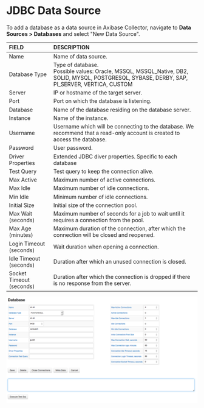 # JDBC Data Source

To add a database as a data source in Axibase Collector, navigate to **Data Sources > Databases** and select "New Data Source".

| FIELD        | DESCRIPTION |
|:-------------|:-------------|
| <a name="db-name"></a>Name | Name of data source. |
| Database Type  | Type of database. <br> Possible values: Oracle, MSSQL, MSSQL_Native, DB2, SOLID, MYSQL, POSTGRESQL, SYBASE, DERBY, SAP, PI_SERVER, VERTICA, CUSTOM      |
| <a name="db-server"></a>Server | IP or hostname of the target server. |
| <a name="db-port"></a>Port | Port on which the database is listening. |
| <a name="db-database"></a>Database | Name of the database residing on the database server. |
| Instance | Name of the instance. |
| Username | Username which will be connecting to the database. We recommend that a read-only account is created to access the database. |
| Password | User password. |
| Driver Properties | Extended JDBC diver properties. Specific to each database |
| Test Query | Test query to keep the connection alive. |
| Max Active | Maximum number of active connections. |
| Max Idle | Maximum number of idle connections. |
| Min Idle | Minimum number of idle connections. |
| Initial Size | Initial size of the connection pool. |
| Max Wait (seconds) | Maximum number of seconds for a job to wait until it requires a connection from the pool. |
| Max Age (minutes) | Maximum duration of the connection, after which the connection will be closed and reopened. |
| Login Timeout (seconds) | Wait duration when opening a connection. |
| Idle Timeout (seconds) | Duration after which an unused connection is closed. |
| Socket Timeout (seconds) | Duration after which the connection is dropped if there is no response from the server. |

![](./images/datasource-database.png)
